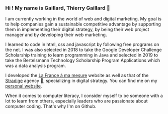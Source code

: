 ### Hi ! My name is Gaillard, Thierry Gaillard 🧭

<!--
**Gathea/Gathea** is a ✨ _special_ ✨ repository because its `README.md` (this file) appears on your GitHub profile.-->

I am currently working in the world of web and digital marketing. My goal is to help companies gain a sustainable competitive advantage by supporting them in implementing their digital strategy, by being their web project manager and by developing their web marketing.

I learned to code in html, css and javascript by following free programs on the net. I was also selected in 2018 to take the Google Developer Challenge Scholarship training to learn programming in Java and selected in 2019 to take the Bertelsmann Technology Scholarship Program Applications which was a data analysis program.

I developed the [La France à ma mesure](https://www.lafranceamamesure.com) website as well as that of the [Stradige](https://www.stradige.fr) agency 📲, specializing in digital strategy. You can find me on my [personal website](https://www.stradige.fr).

When it comes to computer literacy, I consider myself to be someone with a lot to learn from others, especially leaders who are passionate about computer coding. That's why I'm on Github.
